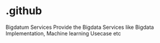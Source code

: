 # .github
Bigdatum Services Provide the Bigdata Services like Bigdata Implementation, Machine learning Usecase etc
